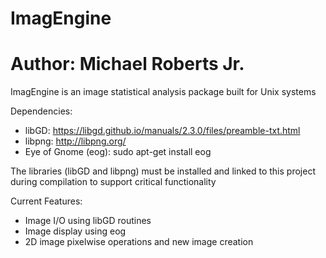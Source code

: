 # ImagEngine
# Author: Michael Roberts Jr.

ImagEngine is an image statistical analysis package built for Unix systems

Dependencies:
  - libGD: https://libgd.github.io/manuals/2.3.0/files/preamble-txt.html
  - libpng: http://libpng.org/
  - Eye of Gnome (eog): sudo apt-get install eog
  
  The libraries (libGD and libpng) must be installed and linked to this project during compilation to support critical functionality
  
Current Features:
  - Image I/O using libGD routines
  - Image display using eog
  - 2D image pixelwise operations and new image creation
